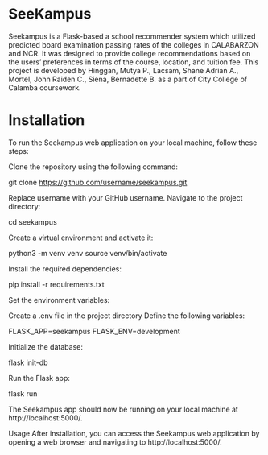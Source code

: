 # SeeKampus
Seekampus is a Flask-based a school recommender system which utilized predicted board examination passing rates of the colleges in CALABARZON and NCR. It was designed to provide college recommendations based on the users’ preferences in terms of the course, location, and tuition fee. This project is developed by Hinggan, Mutya P.,
Lacsam, Shane Adrian A.,
Mortel, John Raiden C.,
Siena, Bernadette B. as a part of City College of Calamba coursework.

# Installation
To run the Seekampus web application on your local machine, follow these steps:

Clone the repository using the following command:

git clone https://github.com/username/seekampus.git


Replace username with your GitHub username.
Navigate to the project directory:

cd seekampus


Create a virtual environment and activate it:

python3 -m venv venv
source venv/bin/activate


Install the required dependencies:

pip install -r requirements.txt


Set the environment variables:

Create a .env file in the project directory
Define the following variables:

FLASK_APP=seekampus
FLASK_ENV=development


Initialize the database:

flask init-db

Run the Flask app:

flask run


The Seekampus app should now be running on your local machine at http://localhost:5000/.

Usage
After installation, you can access the Seekampus web application by opening a web browser and navigating to http://localhost:5000/.
